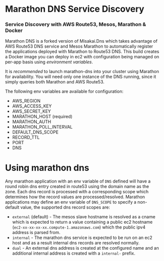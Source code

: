 # Marathon DNS Service Discovery
### Service Discovery with AWS Route53, Mesos, Marathon & Docker

Marathon DNS is a forked version of Misakai.Dns which takes advantage of AWS Route53 DNS service and Mesos Marathon to automatically register the applications deployed with Marathon to Route53 DNS. This build creates a Docker image you can deploy in ec2 with configuration being managed on per-app basis using *environment variables*.

It is *recommended* to launch marathon-dns into your cluster using Marathon for availability. You will need only one instance of the DNS running, since it simply queries both Marathon and AWS Route53.

The following env variables are available for configuration:
  - AWS_REGION
  - AWS_ACCESS_KEY
  - AWS_SECRET_KEY
  - MARATHON_HOST (required)
  - MARATHON_AUTH
  - MARATHON_POLL_INTERVAL
  - DEFAULT_DNS_SCOPE
  - RECORD_TTL
  - PORT
  - DNS

# Using marathon dns
Any marathon application with an env variable of `DNS` defined will have a round robin dns entry created in route53 using the domain name as the zone. Each dns record is processed with a corresponding scope which determines how the record values are processed/resolved. Marathon applications may define an env variable of `DNS_SCOPE` to specify a non-default value, the supported dns record scopes are:
  - `external` (default) - The mesos slave hostname is resolved as a cname which is expected to return a value containing a public ec2 hostname (`ec2-xx-xx-xx-xx.compute-1.amazonaws.com`) which the public ipv4 address is parsed from.
  - `internal` - The marathon dns service is expected to be run on an ec2 host and as a result internal dns records are resolved normally.
  - `dual` - An external dns address is created at the configured name and an additional internal address is created with a `internal-` prefix.
